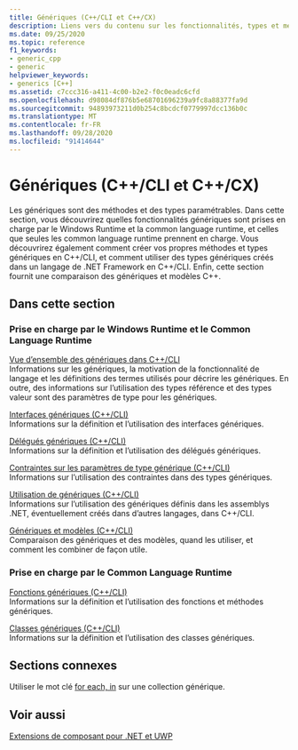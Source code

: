 ```yaml
---
title: Génériques (C++/CLI et C++/CX)
description: Liens vers du contenu sur les fonctionnalités, types et méthodes génériques C++/CLI et C++/CX.
ms.date: 09/25/2020
ms.topic: reference
f1_keywords:
- generic_cpp
- generic
helpviewer_keywords:
- generics [C++]
ms.assetid: c7ccc316-a411-4c00-b2e2-f0c0eadc6cfd
ms.openlocfilehash: d98084df876b5e68701696239a9fc8a88377fa9d
ms.sourcegitcommit: 94893973211d0b254c8bcdcf0779997dcc136b0c
ms.translationtype: MT
ms.contentlocale: fr-FR
ms.lasthandoff: 09/28/2020
ms.locfileid: "91414644"
---
```

# <a name="generics--ccli-and-ccx"></a>Génériques (C++/CLI et C++/CX)

Les génériques sont des méthodes et des types paramétrables. Dans cette section, vous découvrirez quelles fonctionnalités génériques sont prises en charge par le Windows Runtime et la common language runtime, et celles que seules les common language runtime prennent en charge. Vous découvrirez également comment créer vos propres méthodes et types génériques en C++/CLI, et comment utiliser des types génériques créés dans un langage de .NET Framework en C++/CLI. Enfin, cette section fournit une comparaison des génériques et modèles C++.

## <a name="in-this-section"></a>Dans cette section

### <a name="supported-by-the-windows-runtime-and-the-common-language-runtime"></a>Prise en charge par le Windows Runtime et le Common Language Runtime

[Vue d’ensemble des génériques dans C++/CLI](overview-of-generics-in-visual-cpp.md)<br/>
Informations sur les génériques, la motivation de la fonctionnalité de langage et les définitions des termes utilisés pour décrire les génériques. En outre, des informations sur l’utilisation des types référence et des types valeur sont des paramètres de type pour les génériques.

[Interfaces génériques (C++/CLI)](generic-interfaces-visual-cpp.md)<br/>
Informations sur la définition et l’utilisation des interfaces génériques.

[Délégués génériques (C++/CLI)](generic-delegates-visual-cpp.md)<br/>
Informations sur la définition et l’utilisation des délégués génériques.

[Contraintes sur les paramètres de type générique (C++/CLI)](constraints-on-generic-type-parameters-cpp-cli.md)<br/>
Informations sur l’utilisation des contraintes dans des types génériques.

[Utilisation de génériques (C++/CLI)](consuming-generics-cpp-cli.md)<br/>
Informations sur l’utilisation des génériques définis dans les assemblys .NET, éventuellement créés dans d’autres langages, dans C++/CLI.

[Génériques et modèles (C++/CLI)](generics-and-templates-visual-cpp.md)<br/>
Comparaison des génériques et des modèles, quand les utiliser, et comment les combiner de façon utile.

### <a name="supported-by-the-common-language-runtime"></a>Prise en charge par le Common Language Runtime

[Fonctions génériques (C++/CLI)](generic-functions-cpp-cli.md)<br/>
Informations sur la définition et l’utilisation des fonctions et méthodes génériques.

[Classes génériques (C++/CLI)](generic-classes-cpp-cli.md)<br/>
Informations sur la définition et l’utilisation des classes génériques.

## <a name="related-sections"></a>Sections connexes

Utiliser le mot clé [for each, in](../dotnet/for-each-in.md) sur une collection générique.

## <a name="see-also"></a>Voir aussi

[Extensions de composant pour .NET et UWP](component-extensions-for-runtime-platforms.md)
